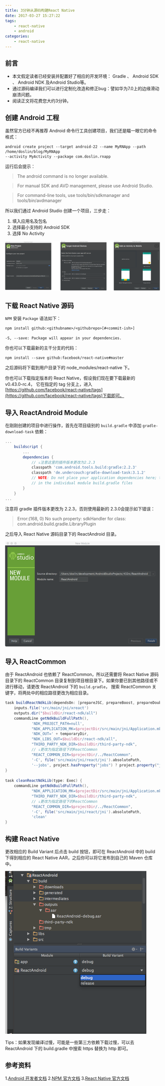 ```yaml
---
title: 3分钟从源码构建React Native
date: 2017-03-27 15:27:22
tags:
    - react-native
    - android
categories:
    - react-native
---
```


## 前言
* 本文假定读者已经安装并配置好了相应的开发环境： Gradle 、 Android SDK 、 Android NDK 及Android Studio等。
* 通过源码编译我们可以进行定制化改造和修正bug：譬如华为7.0上的边缘滑动崩溃问题。
* 阅读正文将花费您大约3分钟。

## 创建 Android 工程

虽然官方已经不再推荐 Android 命令行工具创建项目，我们还是瞄一眼它的命令格式：

``` shell
android create project --target android-22 --name MyRNApp --path /home/doslin/blog/MyRNApp 
--activity MyActivity --package com.doslin.rnapp
```

运行后会提示：
> The android command is no longer available.

> For manual SDK and AVD management, please use Android Studio.

> For command-line tools, use tools/bin/sdkmanager and tools/bin/avdmanager

<!--more-->

所以我们通过 Android Studio 创建一个项目，三步走：

1. 填入应用名及包名
2. 选择最小支持的 Android SDK
3. 选择 No Activity 

![Android Studio 创建项目](/images/2017/03/rn-build-as.png)

## 下载 React Native 源码

`NPM` 安装 `Package` 语法如下：
``` shell
npm install github:<githubname>/<githubrepo>[#<commit-ish>]

-S, --save: Package will appear in your dependencies.
```

你也可以下载最新的主干分支的代码：

```
npm install --save github:facebook/react-native#master
```
之后源码将下载到用户目录下的 node_modules/react-native 下。

你也可以下载指定版本的 React Native，假设我们现在要下载最新的 	
v0.43.0-rc.4， 它在指定的 tag 分支上，进入[https://github.com/facebook/react-native/tags](https://github.com/facebook/react-native/tags)下载即可。

## 导入 ReactAndroid Module


在刚刚创建的项目中进行操作，首先在项目级别的 `build.gradle` 中添加 `gradle-download-task` 依赖：

``` gradle
...
    buildscript {
        ...
        dependencies {
            // ↓注意这里的插件版本更改为2.2.3
            classpath 'com.android.tools.build:gradle:2.2.3'
            classpath 'de.undercouch:gradle-download-task:3.1.2'
            // NOTE: Do not place your application dependencies here; they belong
            // in the individual module build.gradle files
        }
    }
...
```

注意将 gradle 插件版本更改为 2.2.3，否则使用最新的 2.3.0会提示如下错误：

> Error:(168, 0) No such property: sdkHandler for class: com.android.build.gradle.LibraryPlugin

之后导入 React Native 源码目录下的 ReactAndroid 目录。

![Android Studio 导入模块](/images/2017/03/rn-build-module.png)

## 导入 ReactCommon

由于 ReactAndroid 也依赖了 ReactCommon，所以还需要将 React Native 源码目录下的 ReactCommon 目录复制到项目根目录下。如果你要已到其他路径或不进行移动，请更改 ReactAndroid 下的 `build.gradle`， 搜索 ReactCommon 关键字，将两处中的相应路径更改为相应目录。

``` gradle
task buildReactNdkLib(dependsOn: [prepareJSC, prepareBoost, prepareDoubleConversion, prepareFolly, prepareGlog], type: Exec) {
    inputs.file('src/main/jni/xreact')
    outputs.dir("$buildDir/react-ndk/all")
    commandLine getNdkBuildFullPath(),
            'NDK_PROJECT_PATH=null',
            "NDK_APPLICATION_MK=$projectDir/src/main/jni/Application.mk",
            'NDK_OUT=' + temporaryDir,
            "NDK_LIBS_OUT=$buildDir/react-ndk/all",
            "THIRD_PARTY_NDK_DIR=$buildDir/third-party-ndk",
            // ↓更改为指定路径下的ReactCommon
            "REACT_COMMON_DIR=$projectDir/../ReactCommon",
            '-C', file('src/main/jni/react/jni').absolutePath,
            '--jobs', project.hasProperty("jobs") ? project.property("jobs") : Runtime.runtime.availableProcessors()
}

task cleanReactNdkLib(type: Exec) {
    commandLine getNdkBuildFullPath(),
            "NDK_APPLICATION_MK=$projectDir/src/main/jni/Application.mk",
            "THIRD_PARTY_NDK_DIR=$buildDir/third-party-ndk",
            // ↓更改为指定路径下的ReactCommon
            "REACT_COMMON_DIR=$projectDir/../ReactCommon",
            '-C', file('src/main/jni/react/jni').absolutePath,
            'clean'
}
```

## 构建 React Native

更改相应的 Build Variant 后点击 build 按钮，即可在 ReactAndroid 中的 build 下得到相应的 React Native AAR，之后你可以将它发布到自己的 Maven 仓库中。

![Android Studio 构建](/images/2017/03/rn-build-var.png)

Tips：如果发现编译过慢，可能是一些第三方依赖下载过慢，可以去 ReactAndroid 下的 build.gradle 中搜索 https 替换为 http 即可。

## 参考资料

1.[Android 开发者文档](https://developer.android.com/studio/tools/help/android.html)
2.[NPM 官方文档](https://docs.npmjs.com/cli/install)
3.[React Native 官方文档](http://facebook.github.io/react-native/releases/0.43/docs/android-building-from-source.html)
